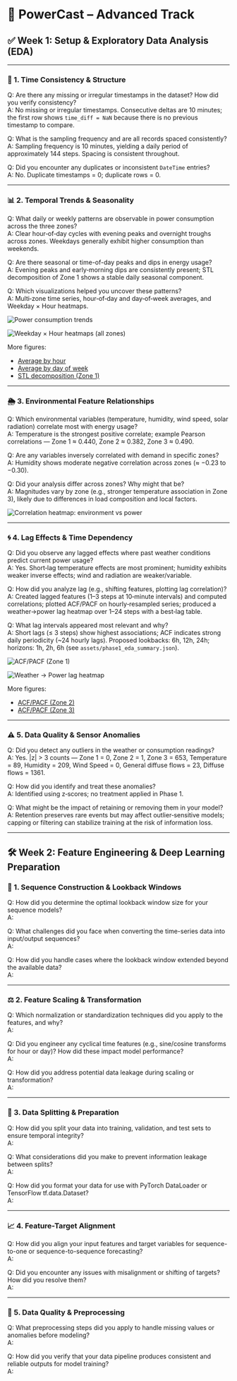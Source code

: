 # 🔴 PowerCast – Advanced Track

## ✅ Week 1: Setup & Exploratory Data Analysis (EDA)

---

### 🧭 1. Time Consistency & Structure

Q: Are there any missing or irregular timestamps in the dataset? How did you verify consistency?  
A: No missing or irregular timestamps. Consecutive deltas are 10 minutes; the first row shows `time_diff = NaN` because there is no previous timestamp to compare.

Q: What is the sampling frequency and are all records spaced consistently?  
A: Sampling frequency is 10 minutes, yielding a daily period of approximately 144 steps. Spacing is consistent throughout.

Q: Did you encounter any duplicates or inconsistent `DateTime` entries?  
A: No. Duplicate timestamps = 0; duplicate rows = 0.

---

### 📊 2. Temporal Trends & Seasonality

Q: What daily or weekly patterns are observable in power consumption across the three zones?  
A: Clear hour‑of‑day cycles with evening peaks and overnight troughs across zones. Weekdays generally exhibit higher consumption than weekends.

Q: Are there seasonal or time-of-day peaks and dips in energy usage?  
A: Evening peaks and early‑morning dips are consistently present; STL decomposition of Zone 1 shows a stable daily seasonal component.

Q: Which visualizations helped you uncover these patterns?  
A: Multi‑zone time series, hour‑of‑day and day‑of‑week averages, and Weekday × Hour heatmaps.

![Power consumption trends](./assets/power_consumption_trends.png)

![Weekday × Hour heatmaps (all zones)](./assets/weekday_hour_heatmap_all_zones.png)

More figures:

- [Average by hour](./assets/avg_by_hour.png)
- [Average by day of week](./assets/avg_by_dow.png)
- [STL decomposition (Zone 1)](./assets/zone1_stl.png)

---

### 🌦️ 3. Environmental Feature Relationships

Q: Which environmental variables (temperature, humidity, wind speed, solar radiation) correlate most with energy usage?  
A: Temperature is the strongest positive correlate; example Pearson correlations — Zone 1 ≈ 0.440, Zone 2 ≈ 0.382, Zone 3 ≈ 0.490.

Q: Are any variables inversely correlated with demand in specific zones?  
A: Humidity shows moderate negative correlation across zones (≈ −0.23 to −0.30).

Q: Did your analysis differ across zones? Why might that be?  
A: Magnitudes vary by zone (e.g., stronger temperature association in Zone 3), likely due to differences in load composition and local factors.

![Correlation heatmap: environment vs power](./assets/correlation_heatmap.png)

---

### 🌀 4. Lag Effects & Time Dependency

Q: Did you observe any lagged effects where past weather conditions predict current power usage?  
A: Yes. Short‑lag temperature effects are most prominent; humidity exhibits weaker inverse effects; wind and radiation are weaker/variable.

Q: How did you analyze lag (e.g., shifting features, plotting lag correlation)?  
A: Created lagged features (1–3 steps at 10‑minute intervals) and computed correlations; plotted ACF/PACF on hourly‑resampled series; produced a weather→power lag heatmap over 1–24 steps with a best‑lag table.

Q: What lag intervals appeared most relevant and why?  
A: Short lags (≤ 3 steps) show highest associations; ACF indicates strong daily periodicity (~24 hourly lags). Proposed lookbacks: 6h, 12h, 24h; horizons: 1h, 2h, 6h (see `assets/phase1_eda_summary.json`).

![ACF/PACF (Zone 1)](./assets/zone_1_power_consumption_acf_pacf.png)

![Weather → Power lag heatmap](./assets/weather_lag_to_power_heatmap.png)

More figures:

- [ACF/PACF (Zone 2)](./assets/zone_2__power_consumption_acf_pacf.png)
- [ACF/PACF (Zone 3)](./assets/zone_3__power_consumption_acf_pacf.png)

---

### ⚠️ 5. Data Quality & Sensor Anomalies

Q: Did you detect any outliers in the weather or consumption readings?  
A: Yes. |z| > 3 counts — Zone 1 = 0, Zone 2 = 1, Zone 3 = 653, Temperature = 89, Humidity = 209, Wind Speed = 0, General diffuse flows = 23, Diffuse flows = 1361.

Q: How did you identify and treat these anomalies?  
A: Identified using z‑scores; no treatment applied in Phase 1.

Q: What might be the impact of retaining or removing them in your model?  
A: Retention preserves rare events but may affect outlier‑sensitive models; capping or filtering can stabilize training at the risk of information loss.

---

## 🛠️ Week 2: Feature Engineering & Deep Learning Preparation

### 🔄 1. Sequence Construction & Lookback Windows

Q: How did you determine the optimal lookback window size for your sequence models?  
A:

Q: What challenges did you face when converting the time-series data into input/output sequences?  
A:

Q: How did you handle cases where the lookback window extended beyond the available data?  
A:

---

### ⚖️ 2. Feature Scaling & Transformation

Q: Which normalization or standardization techniques did you apply to the features, and why?  
A:

Q: Did you engineer any cyclical time features (e.g., sine/cosine transforms for hour or day)? How did these impact model performance?  
A:

Q: How did you address potential data leakage during scaling or transformation?  
A:

---

### 🧩 3. Data Splitting & Preparation

Q: How did you split your data into training, validation, and test sets to ensure temporal integrity?  
A:

Q: What considerations did you make to prevent information leakage between splits?  
A:

Q: How did you format your data for use with PyTorch DataLoader or TensorFlow tf.data.Dataset?  
A:

---

### 📈 4. Feature-Target Alignment

Q: How did you align your input features and target variables for sequence-to-one or sequence-to-sequence forecasting?  
A:

Q: Did you encounter any issues with misalignment or shifting of targets? How did you resolve them?  
A:

---

### 🧪 5. Data Quality & Preprocessing

Q: What preprocessing steps did you apply to handle missing values or anomalies before modeling?  
A:

Q: How did you verify that your data pipeline produces consistent and reliable outputs for model training?  
A:

